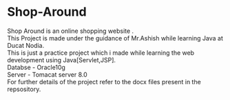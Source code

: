 # Shop-Around
Shop Around is an online shopping website . <br>
This Project is made under the guidance of Mr.Ashish while learning Java at Ducat Nodia.<br>
This is just a practice project which i made while learning the web development using Java[Servlet,JSP].<br>
Databse - Oracle10g<br>
Server - Tomacat server 8.0 <br>
For further details of the project refer to the docx files present in the repsository.
